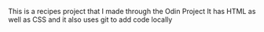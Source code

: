This is a recipes project that I made through the Odin Project 
It has HTML as well as CSS and it also uses git to add code locally